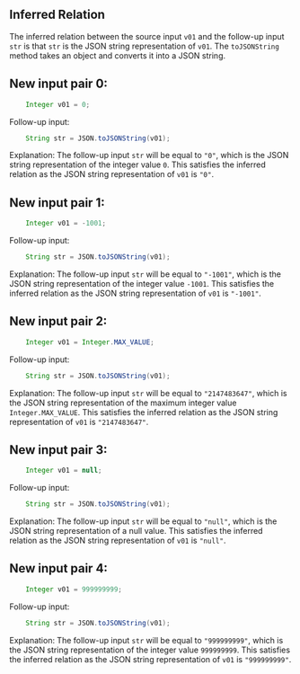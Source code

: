 ## Inferred Relation
The inferred relation between the source input `v01` and the follow-up input `str` is that `str` is the JSON string representation of `v01`. The `toJSONString` method takes an object and converts it into a JSON string.

## New input pair 0:
```java
    Integer v01 = 0;
```
Follow-up input:
```java
    String str = JSON.toJSONString(v01);
```
Explanation:
The follow-up input `str` will be equal to `"0"`, which is the JSON string representation of the integer value `0`. This satisfies the inferred relation as the JSON string representation of `v01` is `"0"`.

## New input pair 1:
```java
    Integer v01 = -1001;
```
Follow-up input:
```java
    String str = JSON.toJSONString(v01);
```
Explanation:
The follow-up input `str` will be equal to `"-1001"`, which is the JSON string representation of the integer value `-1001`. This satisfies the inferred relation as the JSON string representation of `v01` is `"-1001"`.

## New input pair 2:
```java
    Integer v01 = Integer.MAX_VALUE;
```
Follow-up input:
```java
    String str = JSON.toJSONString(v01);
```
Explanation:
The follow-up input `str` will be equal to `"2147483647"`, which is the JSON string representation of the maximum integer value `Integer.MAX_VALUE`. This satisfies the inferred relation as the JSON string representation of `v01` is `"2147483647"`.

## New input pair 3:
```java
    Integer v01 = null;
```
Follow-up input:
```java
    String str = JSON.toJSONString(v01);
```
Explanation:
The follow-up input `str` will be equal to `"null"`, which is the JSON string representation of a null value. This satisfies the inferred relation as the JSON string representation of `v01` is `"null"`.

## New input pair 4:
```java
    Integer v01 = 999999999;
```
Follow-up input:
```java
    String str = JSON.toJSONString(v01);
```
Explanation:
The follow-up input `str` will be equal to `"999999999"`, which is the JSON string representation of the integer value `999999999`. This satisfies the inferred relation as the JSON string representation of `v01` is `"999999999"`.